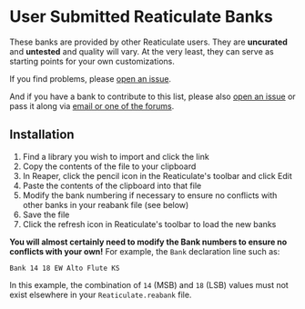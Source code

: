 # User Submitted Reaticulate Banks

These banks are provided by other Reaticulate users.  They are **uncurated** and **untested** and quality will vary.  At the very least, they can serve as starting points for your own customizations.

If you find problems, please [open an issue](https://github.com/jtackaberry/reaticulate/issues).

And if you have a bank to contribute to this list, please also [open an issue](https://github.com/jtackaberry/reaticulate/issues) or pass it along via [email or one of the forums](https://reaticulate.com/contact.html).

## Installation

1. Find a library you wish to import and click the link
2. Copy the contents of the file to your clipboard
3. In Reaper, click the pencil icon in the Reaticulate's toolbar and click Edit
4. Paste the contents of the clipboard into that file
5. Modify the bank numbering if necessary to ensure no conflicts with other banks in your reabank file (see below)
6. Save the file
7. Click the refresh icon in Reaticulate's toolbar to load the new banks


**You will almost certainly need to modify the Bank numbers to ensure no conflicts with your own!**  For example, the `Bank` declaration line such as:

```
Bank 14 18 EW Alto Flute KS
```

In this example, the combination of `14` (MSB) and `18` (LSB) values must not exist elsewhere in your `Reaticulate.reabank` file.
